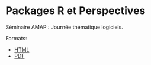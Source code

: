 # Packages R et Perspectives

Séminaire AMAP : Journée thématique logiciels.

Formats:

- [HTML](https://ericmarcon.github.io/polis-2024.html)
- [PDF](https://ericmarcon.github.io/polis-2024.pdf)

